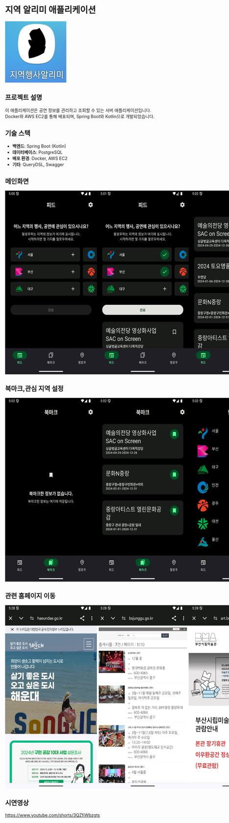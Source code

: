 # 지역 알리미 애플리케이션
 <img src="images/지역행사 알리미 아이콘.jpg" alt="123" width="200px" height="200px">

## 프로젝트 설명
이 애플리케이션은 공연 정보를 관리하고 조회할 수 있는 서버 애플리케이션입니다. Docker와 AWS EC2를 통해 배포되며, Spring Boot와 Kotlin으로 개발되었습니다.

## 기술 스택
- **백엔드**: Spring Boot (Kotlin)
- **데이터베이스**: PostgreSQL
- **배포 환경**: Docker, AWS EC2
- **기타**: QueryDSL, Swagger

## 메인화면
<div style="display: flex; justify-content: space-between;">
  <img src="images/KakaoTalk_20241208_170357339.png" alt="123" width="300px" height="600px">
  <img src="images/KakaoTalk_20241208_170357339_01.png" alt="123" width="300px" height="600px">
  <img src="images/KakaoTalk_20241208_170357339_02.png" alt="123" width="300px" height="600px">
</div>

## 북마크,관심 지역 설정
<div style="display: flex; justify-content: space-between;">
  <img src="images/KakaoTalk_20241208_170357339_03.png" alt="123" width="300px" height="600px">
  <img src="images/KakaoTalk_20241208_170357339_04.png" alt="123" width="300px" height="600px">
  <img src="images/KakaoTalk_20241208_170357339_05.png" alt="123" width="300px" height="600px">
</div>

## 관련 홈페이지 이동
<div style="display: flex; justify-content: space-between;">
  <img src="images/KakaoTalk_20241208_172930555.png" alt="123" width="300px" height="600px">
  <img src="images/KakaoTalk_20241208_172930555_01.png" alt="123" width="300px" height="600px">
  <img src="images/KakaoTalk_20241208_172930555_02.png" alt="123" width="300px" height="600px">
</div>

## 시연영상
https://www.youtube.com/shorts/3QZfiWbzgts
